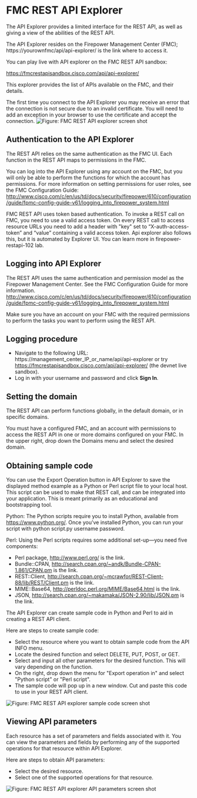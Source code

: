 # FMC REST API Explorer

The API Explorer provides a limited interface for the REST API, as well as giving a view of the abilities of the REST API.

The API Explorer resides on the Firepower Management Center (FMC); https://yourownfmc/api/api-explorer/ is the link where to access it.

You can play live with API explorer on the FMC REST API sandbox:

https://fmcrestapisandbox.cisco.com/api/api-explorer/

This explorer provides the list of APIs available on the FMC, and their details.

The first time you connect to the API Explorer you may receive an error that the connection is not secure due to an invalid certificate. You will need to add an exception in your browser to use the certificate and accept the connection.
![Figure: FMC REST API explorer screen shot ](/posts/files/firepower-restapi-101/assets/images/fmcapiexp.PNG)

## Authentication to the API Explorer
The REST API relies on the same authentication as the FMC UI. Each function in the REST API maps to permissions in the FMC.

You can log into the API Explorer using any account on the FMC, but you will only be able to perform the functions for which the account has permissions. For more information on setting permissions for user roles, see the FMC Configuration Guide:
http://www.cisco.com/c/en/us/td/docs/security/firepower/610/configuration/guide/fpmc-config-guide-v61/logging_into_firepower_system.html


FMC REST API uses token based authentication. To invoke a REST call on FMC, you need to use a valid access token. On every REST call to access resource URLs you need to add a header with "key" set to “X-auth-access-token” and “value” containing a valid access token. Api explorer also follows this, but it is automated by Explorer UI. You can learn more in firepower-restapi-102 lab.

## Logging into API Explorer
The REST API uses the same authentication and permission model as the Firepower Management Center. See the FMC Configuration Guide for more information.
http://www.cisco.com/c/en/us/td/docs/security/firepower/610/configuration/guide/fpmc-config-guide-v61/logging_into_firepower_system.html

Make sure you have an account on your FMC with the required permissions to perform the tasks you want to perform using the REST API.

## Logging procedure
*  Navigate to the following URL: https://management_center_IP_or_name/api/api-explorer or try https://fmcrestapisandbox.cisco.com/api/api-explorer/ (the devnet live sandbox).
*  Log in with your username and password and click **Sign In**.

## Setting the domain
The REST API can perform functions globally, in the default domain, or in specific domains.

You must have a configured FMC, and an account with permissions to access the REST API in one or more domains configured on your FMC.
In the upper right, drop down the Domains menu and select the desired domain.

## Obtaining sample code
You can use the Export Operation button in API Explorer to save the displayed method example as a Python or Perl script file to your local host. This script can be used to make that REST call, and can be integrated into your application. This is meant primarily as an educational and bootstrapping tool.

Python: The Python scripts require you to install Python, available from https://www.python.org/. Once you’ve installed Python, you can run your script with python script.py username password.

Perl: Using the Perl scripts requires some additional set-up—you need five components:
* Perl package, http://www.perl.org/ is the link.
* Bundle::CPAN, http://search.cpan.org/~andk/Bundle-CPAN-1.861/CPAN.pm is the link.
* REST::Client, http://search.cpan.org/~mcrawfor/REST-Client-88/lib/REST/Client.pm is the link.
* MIME::Base64, http://perldoc.perl.org/MIME/Base64.html is the link.
* JSON, http://search.cpan.org/~makamaka/JSON-2.90/lib/JSON.pm is the link.

The API Explorer can create sample code in Python and Perl to aid in creating a REST API client.

Here are steps to create sample code:
* Select the resource where you want to obtain sample code from the API INFO menu.
* Locate the desired function and select DELETE, PUT, POST, or GET.
* Select and input all other parameters for the desired function. This will vary depending on the function.
* On the right, drop down the menu for "Export operation in" and select "Python script" or "Perl script".
* The sample code will pop up in a new window. Cut and paste this code to use in your REST API client.

![Figure: FMC REST API explorer sample code screen shot ](/posts/files/firepower-restapi-101/assets/images/fmcexpcode.png)

## Viewing API parameters
Each resource has a set of parameters and fields associated with it. You can view the parameters and fields by performing any of the supported operations for that resource within API Explorer.

Here are steps to obtain API parameters:
* Select the desired resource.
* Select one of the supported operations for that resource.

![Figure: FMC REST API explorer API parameters screen shot ](/posts/files/firepower-restapi-101/assets/images/fmcexpobj.png)
